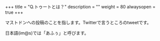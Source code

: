 +++
title = "Q.トゥートとは？"
description = ""
weight = 80
alwaysopen = true
+++

マストドンへの投稿のことを指します。Twitterで言うところのtweetです。

日本語(im@s)では「あふぅ」と呼びます。
